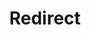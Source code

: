 ﻿---
layout: src/layouts/Redirect.astro
title: Redirect
redirect: https://yamldoc.liuyan.wang/docs/projects/project-triggers/built-in-package-repository-triggers
pubDate: 2023-01-01
navSearch: false
navSitemap: false
navMenu: false
---
